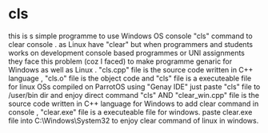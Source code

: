 # cls
this is s simple programme to use Windows OS console "cls" command to clear console .
as Linux have "clear" but when programmers and students works on development console based programmes or UNI assignments they face this problem
(coz I faced) to make programme genaric for Windows as well as Linux .
"cls.cpp" file is the source code written in C++ language , "cls.o" file is the object code and "cls" file is a executeable file for linux OSs compiled on ParrotOS using "Genay IDE"
just paste "cls" file to /user/bin dir and enjoy direct command "cls"
AND
"clear_win.cpp" file is the source code written in C++ language for Windows to add clear command in  console , "clear.exe" file is a executeable file for windows.
paste clear.exe file into
C:\Windows\System32
to enjoy clear command of linux in windows.
